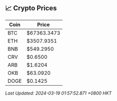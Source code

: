 ## 📈 Crypto Prices

| Coin | Price |
| ---- | ----- |
| BTC | $67363.3473 |
| ETH | $3507.9351 |
| BNB | $549.2950 |
| CRV | $0.6500 |
| ARB | $1.6204 |
| OKB | $63.0920 |
| DOGE | $0.1425 |

_Last Updated: 2024-03-19 01:57:52.871 +0800 HKT_